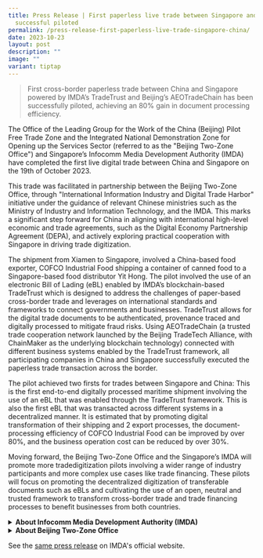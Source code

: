 ```yaml
---
title: Press Release | First paperless live trade between Singapore and China
  successful piloted
permalink: /press-release-first-paperless-live-trade-singapore-china/
date: 2023-10-23
layout: post
description: ""
image: ""
variant: tiptap
---
```

<blockquote>
<p>First cross-border paperless trade between China and Singapore powered
by IMDA’s TradeTrust and Beijing’s AEOTradeChain has been successfully
piloted, achieving an 80% gain in document processing efficiency.</p>
</blockquote>
<p>The Office of the Leading Group for the Work of the China (Beijing) Pilot
Free Trade Zone and the Integrated National Demonstration Zone for Opening
up the Services Sector (referred to as the "Beijing Two-Zone Office") and
Singapore’s Infocomm Media Development Authority (IMDA) have completed
the first live digital trade between China and Singapore on the 19th of
October 2023.</p>
<p>This trade was facilitated in partnership between the Beijing Two-Zone
Office, through "International Information Industry and Digital Trade Harbor"
initiative under the guidance of relevant Chinese ministries such as the
Ministry of Industry and Information Technology, and the IMDA. This marks
a significant step forward for China in aligning with international high-level
economic and trade agreements, such as the Digital Economy Partnership
Agreement (DEPA), and actively exploring practical cooperation with Singapore
in driving trade digitization.</p>
<p>The shipment from Xiamen to Singapore, involved a China-based food exporter,
COFCO Industrial Food shipping a container of canned food to a Singapore-based
food distributor Yit Hong. The pilot involved the use of an electronic
Bill of Lading (eBL) enabled by IMDA’s blockchain-based TradeTrust which
is designed to address the challenges of paper-based cross-border trade
and leverages on international standards and frameworks to connect governments
and businesses. TradeTrust allows for the digital trade documents to be
authenticated, provenance traced and digitally processed to mitigate fraud
risks. Using AEOTradeChain (a trusted trade cooperation network launched
by the Beijing TradeTech Alliance, with ChainMaker as the underlying blockchain
technology) connected with different business systems enabled by the TradeTrust
framework, all participating companies in China and Singapore successfully
executed the paperless trade transaction across the border.</p>
<p>The pilot achieved two firsts for trades between Singapore and China:
This is the first end-to-end digitally processed maritime shipment involving
the use of an eBL that was enabled through the TradeTrust framework. This
is also the first eBL that was transacted across different systems in a
decentralized manner. It is estimated that by promoting digital transformation
of their shipping and 2 export processes, the document-processing efficiency
of COFCO Industrial Food can be improved by over 80%, and the business
operation cost can be reduced by over 30%.</p>
<p>Moving forward, the Beijing Two-Zone Office and the Singapore’s IMDA will
promote more tradedigitization pilots involving a wider range of industry
participants and more complex use cases like trade financing. These pilots
will focus on promoting the decentralized digitization of transferable
documents such as eBLs and cultivating the use of an open, neutral and
trusted framework to transform cross-border trade and trade financing processes
to benefit businesses from both countries.</p>
<p></p>
<div data-type="detailGroup" class="isomer-accordion isomer-accordion-white">
<details class="isomer-details">
<summary><strong>About Infocomm Media Development Authority (IMDA)</strong>
</summary>
<div data-type="detailsContent" class="isomer-details-content">
<p></p>
<p>The Infocomm Media Development Authority (IMDA) leads Singapore’s digital
transformation with infocomm media. To do this, IMDA will develop a dynamic
digital economy and a cohesive digital society, driven by an exceptional
infocomm media (ICM) ecosystem – by developing talent, strengthening business
capabilities, and enhancing Singapore's ICM infrastructure. IMDA also regulates
the telecommunications and media sectors to safeguard consumer interests
while fostering a pro-business environment, and enhances Singapore’s data
protection regime through the Personal Data Protection Commission.</p>
<p>For more news and information, visit <a href="https://www.tradetrust.io/news/www.imda.gov.sg" rel="noopener noreferrer nofollow" target="_blank">www.imda.gov.sg</a> or
follow IMDA on LinkedIn (@IMDA), Facebook (@IMDAsg) and Instagram (@IMDAsg).</p>
</div>
</details>
<details class="isomer-details">
<summary><strong>About Beijing Two-Zone Office</strong>
</summary>
<div data-type="detailsContent" class="isomer-details-content">
<p>The Beijing Two-Zone office is the Office of the Leading Group for the
Work of the China (Beijing) Pilot Free Trade Zone and the Integrated National
Demonstration Zone for Opening up the Services Sector. On September 4,
2020, Chinese President Xi Jinping in his opening address at the 2020 China
International Fair for Trade in Services (CIFTIS) declared support for
Beijing Municipality in developing a national integrated demonstration
zone for greater openness in the services sector and setting up a pilot
free trade zone characterizing scientific and technological innovation,
opening-up of the services sector, and digital economy. Beijing will accelerate
the construction of the "two zones" and strive to build a world-class and
favorable business environment governed by rule of law 3 and create better
conditions conducive to domestic and foreign companies developing their
businesses in Beijing. For more news and information, visit&nbsp;<a href="https://www.tradetrust.io/news/www.imda.gov.sg" rel="noopener noreferrer nofollow" target="_blank">open.beijing.gov.cn</a>.</p>
</div>
</details>
</div>
<p></p>
<p>See the <a href="https://www.imda.gov.sg/resources/press-releases-factsheets-and-speeches/press-releases/2023/china-sg-paperless-trade-successfully-piloted" rel="noopener noreferrer nofollow" target="_blank">same press release</a> on
IMDA's official website.</p>
<p></p>